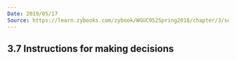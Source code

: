 ```yaml
---
Date: 2019/05/17
Source: https://learn.zybooks.com/zybook/WGUC952Spring2018/chapter/3/section/7
---
```


## 3.7 Instructions for making decisions
